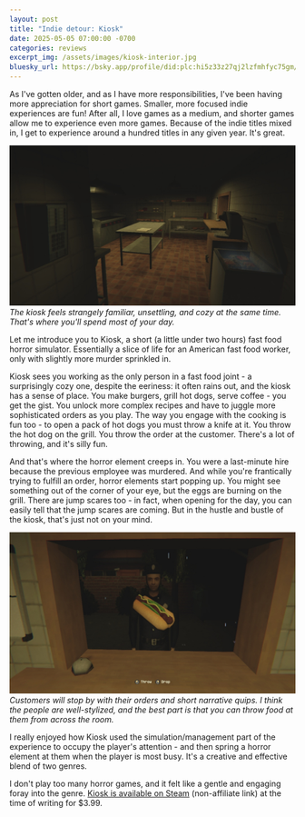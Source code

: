 ```yaml
---
layout: post
title: "Indie detour: Kiosk"
date: 2025-05-05 07:00:00 -0700
categories: reviews
excerpt_img: /assets/images/kiosk-interior.jpg
bluesky_url: https://bsky.app/profile/did:plc:hi5z33z27qj2lzfmhfyc75gm/post/3logk2ygais2p
---
```


As I've gotten older, and as I have more responsibilities, I've been having more appreciation for short games. Smaller, more focused indie experiences are fun! After all, I love games as a medium, and shorter games allow me to experience even more games. Because of the indie titles mixed in, I get to experience around a hundred titles in any given year. It's great.

![Inside of a fast food kiosk: a few cooking stations, a grill, a coffee machine, and a freezer.](/assets/images/kiosk-interior.jpg)
*The kiosk feels strangely familiar, unsettling, and cozy at the same time. That's where you'll spend most of your day.*

Let me introduce you to Kiosk, a short (a little under two hours) fast food horror simulator. Essentially a slice of life for an American fast food worker, only with slightly more murder sprinkled in.

Kiosk sees you working as the only person in a fast food joint - a surprisingly cozy one, despite the eeriness: it often rains out, and the kiosk has a sense of place. You make burgers, grill hot dogs, serve coffee - you get the gist. You unlock more complex recipes and have to juggle more sophisticated orders as you play. The way you engage with the cooking is fun too - to open a pack of hot dogs you must throw a knife at it. You throw the hot dog on the grill. You throw the order at the customer. There's a lot of throwing, and it's silly fun.

And that's where the horror element creeps in. You were a last-minute hire because the previous employee was murdered. And while you're frantically trying to fulfill an order, horror elements start popping up. You might see something out of the corner of your eye, but the eggs are burning on the grill. There are jump scares too - in fact, when opening for the day, you can easily tell that the jump scares are coming. But in the hustle and bustle of the kiosk, that's just not on your mind.

![A customer at a kiosk with a hot dog in front of them.](/assets/images/kiosk-customer.jpg)
*Customers will stop by with their orders and short narrative quips. I think the people are well-stylized, and the best part is that you can throw food at them from across the room.*

I really enjoyed how Kiosk used the simulation/management part of the experience to occupy the player's attention - and then spring a horror element at them when the player is most busy. It's a creative and effective blend of two genres.

I don't play too many horror games, and it felt like a gentle and engaging foray into the genre. [Kiosk is available on Steam](https://store.steampowered.com/app/3126330/Kiosk/) (non-affiliate link) at the time of writing for $3.99.
